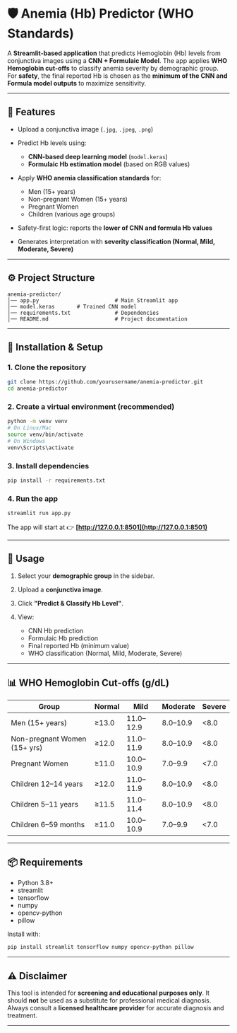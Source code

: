 # 🛡️ Anemia (Hb) Predictor (WHO Standards)

A **Streamlit-based application** that predicts Hemoglobin (Hb) levels from conjunctiva images using a **CNN + Formulaic Model**.
The app applies **WHO Hemoglobin cut-offs** to classify anemia severity by demographic group.
For **safety**, the final reported Hb is chosen as the **minimum of the CNN and Formula model outputs** to maximize sensitivity.

---

## 📌 Features

* Upload a conjunctiva image (`.jpg`, `.jpeg`, `.png`)
* Predict Hb levels using:

  * **CNN-based deep learning model** (`model.keras`)
  * **Formulaic Hb estimation model** (based on RGB values)
* Apply **WHO anemia classification standards** for:

  * Men (15+ years)
  * Non-pregnant Women (15+ years)
  * Pregnant Women
  * Children (various age groups)
* Safety-first logic: reports the **lower of CNN and formula Hb values**
* Generates interpretation with **severity classification (Normal, Mild, Moderate, Severe)**

---

## ⚙️ Project Structure

```
anemia-predictor/
│── app.py                        # Main Streamlit app
│── model.keras       # Trained CNN model
│── requirements.txt              # Dependencies
│── README.md                     # Project documentation
```

---

## 🚀 Installation & Setup

### 1. Clone the repository

```bash
git clone https://github.com/yourusername/anemia-predictor.git
cd anemia-predictor
```

### 2. Create a virtual environment (recommended)

```bash
python -m venv venv
# On Linux/Mac
source venv/bin/activate
# On Windows
venv\Scripts\activate
```

### 3. Install dependencies

```bash
pip install -r requirements.txt
```

### 4. Run the app

```bash
streamlit run app.py
```

The app will start at 👉 **[http://127.0.0.1:8501](http://127.0.0.1:8501)**

---

## 📡 Usage

1. Select your **demographic group** in the sidebar.
2. Upload a **conjunctiva image**.
3. Click **"Predict & Classify Hb Level"**.
4. View:

   * CNN Hb prediction
   * Formulaic Hb prediction
   * Final reported Hb (minimum value)
   * WHO classification (Normal, Mild, Moderate, Severe)

---

## 📊 WHO Hemoglobin Cut-offs (g/dL)

| Group                        | Normal | Mild      | Moderate | Severe |
| ---------------------------- | ------ | --------- | -------- | ------ |
| Men (15+ years)              | ≥13.0  | 11.0–12.9 | 8.0–10.9 | <8.0   |
| Non-pregnant Women (15+ yrs) | ≥12.0  | 11.0–11.9 | 8.0–10.9 | <8.0   |
| Pregnant Women               | ≥11.0  | 10.0–10.9 | 7.0–9.9  | <7.0   |
| Children 12–14 years         | ≥12.0  | 11.0–11.9 | 8.0–10.9 | <8.0   |
| Children 5–11 years          | ≥11.5  | 11.0–11.4 | 8.0–10.9 | <8.0   |
| Children 6–59 months         | ≥11.0  | 10.0–10.9 | 7.0–9.9  | <7.0   |

---

## 📦 Requirements

* Python 3.8+
* streamlit
* tensorflow
* numpy
* opencv-python
* pillow

Install with:

```bash
pip install streamlit tensorflow numpy opencv-python pillow
```

---

## ⚠️ Disclaimer

This tool is intended for **screening and educational purposes only**.
It should **not** be used as a substitute for professional medical diagnosis.
Always consult a **licensed healthcare provider** for accurate diagnosis and treatment.

---
